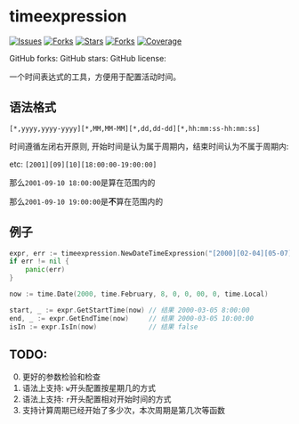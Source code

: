 # timeexpression

[![Issues](https://img.shields.io/github/issues/mingforpc/timeexpression)]()
[![Forks](https://img.shields.io/github/forks/mingforpc/timeexpression)]()
[![Stars](https://img.shields.io/github/stars/mingforpc/timeexpression)]()
[![Forks](https://img.shields.io/github/license/mingforpc/timeexpression)]()
[![Coverage](https://img.shields.io/badge/coverage-93%25-yellowgreen.svg)]()

GitHub forks:
GitHub stars:
GitHub license:


一个时间表达式的工具，方便用于配置活动时间。

## 语法格式

`[*,yyyy,yyyy-yyyy][*,MM,MM-MM][*,dd,dd-dd][*,hh:mm:ss-hh:mm:ss]`

时间遵循左闭右开原则, 开始时间是认为属于周期内，结束时间认为不属于周期内:

etc: `[2001][09][10][18:00:00-19:00:00]`

那么`2001-09-10 18:00:00`是算在范围内的

那么`2001-09-10 19:00:00`是**不**算在范围内的

## 例子

```go
expr, err := timeexpression.NewDateTimeExpression("[2000][02-04][05-07][8:00:00-10:00:00,11:00:00-12:30:30]")
if err != nil {
    panic(err)
}

now := time.Date(2000, time.February, 8, 0, 0, 00, 0, time.Local)

start, _ := expr.GetStartTime(now) // 结果 2000-03-05 8:00:00 
end, _ := expr.GetEndTime(now)     // 结果 2000-03-05 10:00:00
isIn := expr.IsIn(now)             // 结果 false
```

## TODO:

0. 更好的参数检验和检查
1. 语法上支持: `w`开头配置按星期几的方式
2. 语法上支持: `r`开头配置相对开始时间的方式
3. 支持计算周期已经开始了多少次，本次周期是第几次等函数